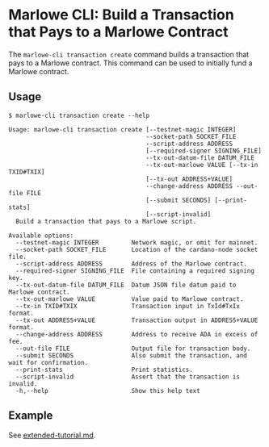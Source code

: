 # Marlowe CLI: Build a Transaction that Pays to a Marlowe Contract

The `marlowe-cli transaction create` command builds a transaction that pays to a Marlowe contract. This command can be used to initially fund a Marlowe contract.


## Usage

    $ marlowe-cli transaction create --help
    
    Usage: marlowe-cli transaction create [--testnet-magic INTEGER]
                                          --socket-path SOCKET_FILE
                                          --script-address ADDRESS
                                          [--required-signer SIGNING_FILE]
                                          --tx-out-datum-file DATUM_FILE
                                          --tx-out-marlowe VALUE [--tx-in TXID#TXIX]
                                          [--tx-out ADDRESS+VALUE]
                                          --change-address ADDRESS --out-file FILE
                                          [--submit SECONDS] [--print-stats]
                                          [--script-invalid]
      Build a transaction that pays to a Marlowe script.
    
    Available options:
      --testnet-magic INTEGER         Network magic, or omit for mainnet.
      --socket-path SOCKET_FILE       Location of the cardano-node socket file.
      --script-address ADDRESS        Address of the Marlowe contract.
      --required-signer SIGNING_FILE  File containing a required signing key.
      --tx-out-datum-file DATUM_FILE  Datum JSON file datum paid to Marlowe contract.
      --tx-out-marlowe VALUE          Value paid to Marlowe contract.
      --tx-in TXID#TXIX               Transaction input in TxId#TxIx format.
      --tx-out ADDRESS+VALUE          Transaction output in ADDRESS+VALUE format.
      --change-address ADDRESS        Address to receive ADA in excess of fee.
      --out-file FILE                 Output file for transaction body.
      --submit SECONDS                Also submit the transaction, and wait for confirmation.
      --print-stats                   Print statistics.
      --script-invalid                Assert that the transaction is invalid.
      -h,--help                       Show this help text


## Example

See [extended-tutorial.md](extended-tutorial.md).
